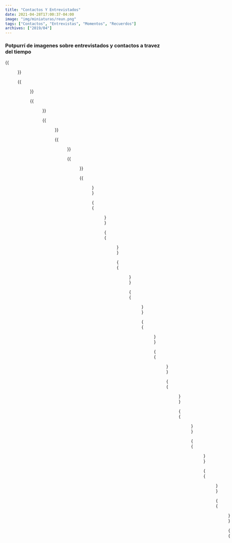 ```yaml
---
title: "Contactos Y Entrevistados"
date: 2021-04-28T17:00:37-04:00
image: "img/miniaturas/reun.png"
tags: ["Contactos", "Entrevistas", "Momentos", "Recuerdos"]
archives: ["2019/04"]
---
```


### Potpurrí de imagenes sobre entrevistados y contactos a travez del tiempo

{{<figure src="/img/contactos/cont01.png" >}}

{{<figure src="/img/contactos/cont02.png" >}}

{{<figure src="/img/contactos/cont03.png" >}}

{{<figure src="/img/contactos/cont04.png" >}}

{{<figure src="/img/contactos/cont05.png" >}}

{{<figure src="/img/contactos/cont06.png" >}}

{{<figure src="/img/contactos/cont07.png" >}}

{{<figure src="/img/contactos/cont08.png" >}}

{{<figure src="/img/contactos/cont09.png" >}}

{{<figure src="/img/contactos/cont10.png" >}}

{{<figure src="/img/contactos/cont11.png" >}}

{{<figure src="/img/contactos/cont12.png" >}}

{{<figure src="/img/contactos/cont13.png" >}}

{{<figure src="/img/contactos/cont14.png" >}}

{{<figure src="/img/contactos/cont15.png" >}}

{{<figure src="/img/contactos/cont16.png" >}}

{{<figure src="/img/contactos/cont17.png" >}}

{{<figure src="/img/contactos/cont18.png" >}}

{{<figure src="/img/contactos/cont19.png" >}}

{{<figure src="/img/contactos/cont20.png" >}}

{{<figure src="/img/contactos/cont21.png" >}}

{{<figure src="/img/contactos/cont22.png" >}}